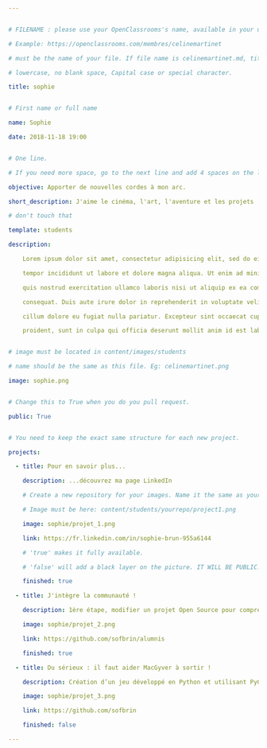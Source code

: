 ```yaml
---


# FILENAME : please use your OpenClassrooms's name, available in your url.

# Example: https://openclassrooms.com/membres/celinemartinet

# must be the name of your file. If file name is celinemartinet.md, title is celinemartinet.

# lowercase, no blank space, Capital case or special character.

title: sophie


# First name or full name

name: Sophie

date: 2018-11-18 19:00


# One line.

# If you need more space, go to the next line and add 4 spaces on the left, as in 'description'.

objective: Apporter de nouvelles cordes à mon arc.

short_description: J'aime le cinéma, l'art, l'aventure et les projets !

# don't touch that

template: students

description:

    Lorem ipsum dolor sit amet, consectetur adipisicing elit, sed do eiusmod

    tempor incididunt ut labore et dolore magna aliqua. Ut enim ad minim veniam,

    quis nostrud exercitation ullamco laboris nisi ut aliquip ex ea commodo

    consequat. Duis aute irure dolor in reprehenderit in voluptate velit esse

    cillum dolore eu fugiat nulla pariatur. Excepteur sint occaecat cupidatat non

    proident, sunt in culpa qui officia deserunt mollit anim id est laborum.


# image must be located in content/images/students

# name should be the same as this file. Eg: celinemartinet.png

image: sophie.png


# Change this to True when you do you pull request.

public: True


# You need to keep the exact same structure for each new project.

projects:

  - title: Pour en savoir plus...

    description: ...découvrez ma page LinkedIn

    # Create a new repository for your images. Name it the same as your nickname and profile picture.

    # Image must be here: content/students/yourrepo/project1.png

    image: sophie/projet_1.png

    link: https://fr.linkedin.com/in/sophie-brun-955a6144

    # 'true' makes it fully available.

    # 'false' will add a black layer on the picture. IT WILL BE PUBLIC!

    finished: true

  - title: J'intègre la communauté !

    description: 1ère étape, modifier un projet Open Source pour comprendre le fonctionnement de Git, de Github et des pull requests. 

    image: sophie/projet_2.png

    link: https://github.com/sofbrin/alumnis

    finished: true

  - title: Du sérieux : il faut aider MacGyver à sortir !

    description: Création d’un jeu développé en Python et utilisant PyGame.

    image: sophie/projet_3.png

    link: https://github.com/sofbrin

    finished: false

---
```

